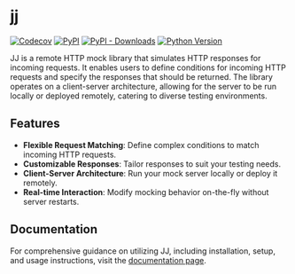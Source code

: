 # jj

[![Codecov](https://img.shields.io/codecov/c/github/jj-mock/jj/master.svg?style=flat-square)](https://codecov.io/gh/jj-mock/jj)
[![PyPI](https://img.shields.io/pypi/v/jj.svg?style=flat-square)](https://pypi.python.org/pypi/jj)
[![PyPI - Downloads](https://img.shields.io/pypi/dm/jj?style=flat-square)](https://pypi.python.org/pypi/jj)
[![Python Version](https://img.shields.io/pypi/pyversions/jj.svg?style=flat-square)](https://pypi.python.org/pypi/jj)

JJ is a remote HTTP mock library that simulates HTTP responses for incoming requests. It enables users to define conditions for incoming HTTP requests and specify the responses that should be returned. The library operates on a client-server architecture, allowing for the server to be run locally or deployed remotely, catering to diverse testing environments.

## Features
- **Flexible Request Matching**: Define complex conditions to match incoming HTTP requests.
- **Customizable Responses**: Tailor responses to suit your testing needs.
- **Client-Server Architecture**: Run your mock server locally or deploy it remotely.
- **Real-time Interaction**: Modify mocking behavior on-the-fly without server restarts.

## Documentation
For comprehensive guidance on utilizing JJ, including installation, setup, and usage instructions, visit the [documentation page](https://jj.vedro.io/docs/quick-start). 
